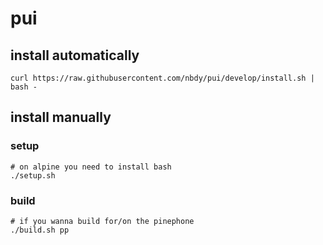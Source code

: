 # pui
## install automatically
```shell
curl https://raw.githubusercontent.com/nbdy/pui/develop/install.sh | bash -
```
## install manually
### setup
```shell
# on alpine you need to install bash
./setup.sh
```
### build
```shell
# if you wanna build for/on the pinephone
./build.sh pp
```